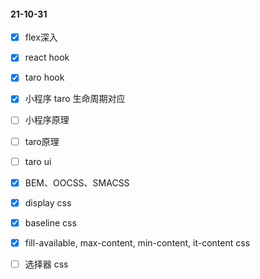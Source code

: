 #### 21-10-31

- [x] flex深入
- [x] react hook
- [x] taro hook 
- [x] 小程序 taro 生命周期对应
- [ ] 小程序原理
- [ ] taro原理
- [ ] taro ui
- [x] BEM、OOCSS、SMACSS
- [x] display css
- [x] baseline css
- [x] fill-available, max-content, min-content, it-content css
- [ ] 选择器 css

